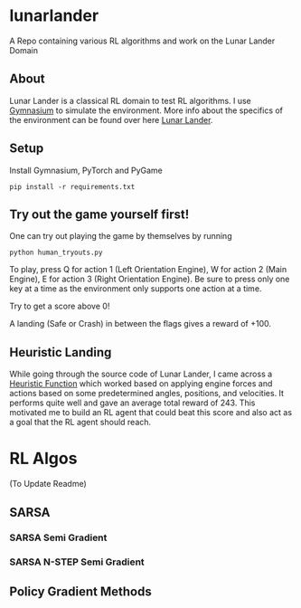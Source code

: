 # lunarlander
A Repo containing various RL algorithms and work on the Lunar Lander Domain

## About
Lunar Lander is a classical RL domain to test RL algorithms. I use [Gymnasium](https://gymnasium.farama.org/ "Gymnasium's Homepage") to simulate the environment. More info about the specifics of the environment can be found over here [Lunar Lander](https://gymnasium.farama.org/environments/box2d/lunar_lander/ "Lunar Lander"). 


## Setup
Install Gymnasium, PyTorch and PyGame

```pip install -r requirements.txt ```

## Try out the game yourself first!
One can try out playing the game by themselves by running

```python human_tryouts.py ```

To play, press Q for action 1 (Left Orientation Engine), W for action 2 (Main Engine), E for action 3 (Right Orientation Engine). Be sure to press only one key at a time as the environment only supports one action at a time. 

Try to get a score above 0! 

A landing (Safe or Crash) in between the flags gives a reward of +100. 

## Heuristic Landing

While going through the source code of Lunar Lander, I came across a [Heuristic Function](https://github.com/openai/gym/blob/dcd185843a62953e27c2d54dc8c2d647d604b635/gym/envs/box2d/lunar_lander.py#L726 "Heuristic Function") which worked based on applying engine forces and actions based on some predetermined angles, positions, and velocities. It performs quite well and gave an average total reward of 243. This motivated me to build an RL agent that could beat this score and also act as a goal that the RL agent should reach.

# RL Algos
(To Update Readme)

## SARSA

### SARSA Semi Gradient

### SARSA N-STEP Semi Gradient

## Policy Gradient Methods